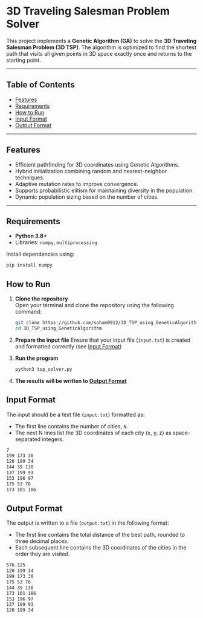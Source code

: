 # 3D Traveling Salesman Problem Solver

This project implements a **Genetic Algorithm (GA)** to solve the **3D Traveling Salesman Problem (3D TSP)**. The algorithm is optimized to find the shortest path that visits all given points in 3D space exactly once and returns to the starting point.

---

## Table of Contents
- [Features](#features)
- [Requirements](#requirements)
- [How to Run](#how-to-run)
- [Input Format](#input-format)
- [Output Format](#output-format)

---

## Features
- Efficient pathfinding for 3D coordinates using Genetic Algorithms.
- Hybrid initialization combining random and nearest-neighbor techniques.
- Adaptive mutation rates to improve convergence.
- Supports probabilistic elitism for maintaining diversity in the population.
- Dynamic population sizing based on the number of cities.

---

## Requirements
- **Python 3.8+**
- Libraries: `numpy`, `multiprocessing`

Install dependencies using:
```bash
pip install numpy
```

## How to Run

1. **Clone the repository**  
   Open your terminal and clone the repository using the following command:  
   ```bash
   git clone https://github.com/soham0912/3D_TSP_using_GeneticAlgorithm.git
   cd 3D_TSP_using_GeneticAlgorithm
   ```
2. **Prepare the input file**
   Ensure that your input file (`input.txt`) is created and formatted correctly (see [Input Format](#input-format))

3. **Run the program**
   ```bash
   python3 tsp_solver.py
   ```
4. **The results will be written to [Output Format](#output-format)**

## Input Format

The input should be a text file (`input.txt`) formatted as:
- The first line contains the number of cities, `N`.
- The next N lines list the 3D coordinates of each city (x, y, z) as space-separated integers.
```bash
7
199 173 30
120 199 34
144 39 130
137 199 93
153 196 97
175 53 76
173 101 186
```

## Output Format

The output is written to a file (`output.txt`) in the following format:
- The first line contains the total distance of the best path, rounded to three decimal places.
- Each subsequent line contains the 3D coordinates of the cities in the order they are visited.
```bash
576.125
120 199 34
199 173 30
175 53 76
144 39 130
173 101 186
153 196 97
137 199 93
120 199 34
```


